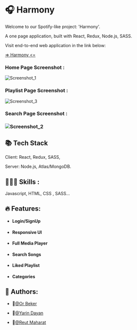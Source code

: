 # 🎧 Harmony
Welcome to our Spotify-like project: 'Harmony'.

A one page application, built with React, Redux, Node.js, SASS.

Visit end-to-end web application in the link below:

[=> Harmony <=](https://we-harmony.onrender.com/)

### Home Page Screenshot :
![Screenshot_1](https://user-images.githubusercontent.com/103526611/200299106-570ee33b-21fb-45a7-92c1-353c437a2752.png)

### Playlist Page Screenshot :
![Screenshot_3](https://user-images.githubusercontent.com/103526611/200299482-5a0227cc-f478-4f48-a2e2-e5d3405db855.png)

### Search Page Screenshot :
### ![Screenshot_2](https://user-images.githubusercontent.com/103526611/200299501-72d83fe7-973b-42fc-acc8-65c1d56fe39f.png)

## 📚 Tech Stack

Client: React, Redux, SASS,

Server: Node.js, Atlas/MongoDB.
<!-- - , Cloudinary. (backend-repository) -->

## 🤹🏽‍♂️ Skills : 
Javascript, HTML, CSS , SASS...

## 🔥 Features: 
- #### Login/SignUp
- #### Responsive UI
- #### Full Media Player
- #### Search Songs
- #### Liked Playlist
- #### Categories


## 📝 Authors: 
- 👑[@Or Beker](https://github.com/Bekero)

- 👑[@Yarin Dayan](https://github.com/YarinDay)

- 👑[@Reut Maharat](https://github.com/ReutMaharat)
